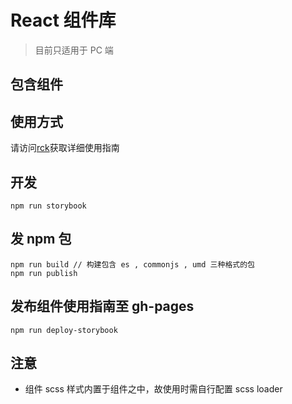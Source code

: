 # React 组件库

> 目前只适用于 PC 端

## 包含组件


## 使用方式

请访问[rck](https://fengyinchao.github.io/RCK/?path=/story/button--default)获取详细使用指南

## 开发

```
npm run storybook
```

## 发 npm 包

```
npm run build // 构建包含 es , commonjs , umd 三种格式的包
npm run publish 
```

## 发布组件使用指南至 gh-pages

```
npm run deploy-storybook
```

## 注意
- 组件 scss 样式内置于组件之中，故使用时需自行配置 scss loader
